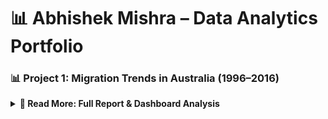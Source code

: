 # 📊 Abhishek Mishra – Data Analytics Portfolio

<h3>📊 Project 1: Migration Trends in Australia (1996–2016)</h3>

<details>
  <summary><strong>📄 Read More: Full Report & Dashboard Analysis</strong></summary>

  <p><strong>Course:</strong> BUSA8031 – Data Visualization for Business<br>
  <strong>Tools Used:</strong> Power BI, Microsoft Excel, ABS CSV datasets<br>
  <strong>Skills Applied:</strong> Dashboard design, demographic storytelling, slicers & filters, regional comparison</p>

  <p>This project visualizes Australia's population and migration patterns over 20 years using interactive Power BI dashboards. It explores state-wise population distribution, migrant source regions, workforce age profiles, and settlement patterns.</p>

  <ul>
    <li>Dashboard 1: Population trends by region, gender, and age using slicers</li>
    <li>Dashboard 2: Migrant demographics and countries of origin</li>
    <li>Dashboard 3: Regional settlement comparisons and age profiles</li>
  </ul>

  <p><strong>🖼️ Dashboard Preview:</strong></p>
  
  <p><strong>Dashboard 1:</strong></p>
  <img src="images/dashboard1.png" alt="Dashboard 1 Screenshot" width="80%">
  
  <p><strong>Dashboard 2:</strong></p>
  <img src="images/dashboard2.png" alt="Dashboard 2 Screenshot" width="80%">

  <p><strong>Dashboard 3:</strong></p>
  <img src="images/dashboard3.png" alt="Dashboard 3 Screenshot" width="80%">

<p>This dashboard shows how population numbers changed in different states of Australia between 1996 and 2016.</p>
  <p><strong>Key Highlights:</strong><br>
  - NSW and Victoria are the most populated states, consistently growing due to better career options and urban appeal.<br>
  - Slicers enabled comparison between states by age and gender.<br>
  - Age distribution shows high working-age presence in VIC and NSW.</p>
</details>
